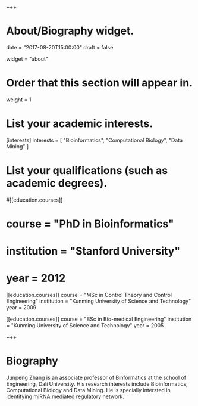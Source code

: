 +++
# About/Biography widget.

date = "2017-08-20T15:00:00"
draft = false

widget = "about"

# Order that this section will appear in.
weight = 1

# List your academic interests.
[interests]
  interests = [
    "Bioinformatics",
    "Computational Biology",
    "Data Mining"
  ]

# List your qualifications (such as academic degrees).
#[[education.courses]]
#  course = "PhD in Bioinformatics"
#  institution = "Stanford University"
#  year = 2012

[[education.courses]]
  course = "MSc in Control Theory and Control Engineering"
  institution = "Kunming University of Science and Technology"
  year = 2009

[[education.courses]]
  course = "BSc in Bio-medical Engineering"
  institution = "Kunming University of Science and Technology"
  year = 2005
 
+++

# Biography

Junpeng Zhang is an associate professor of Binformatics at the school of Engineering, Dali University. His research interests include Bioinformatics, Computational Biology and Data Mining. He is specially intersted in identifying miRNA mediated regulatory network.

